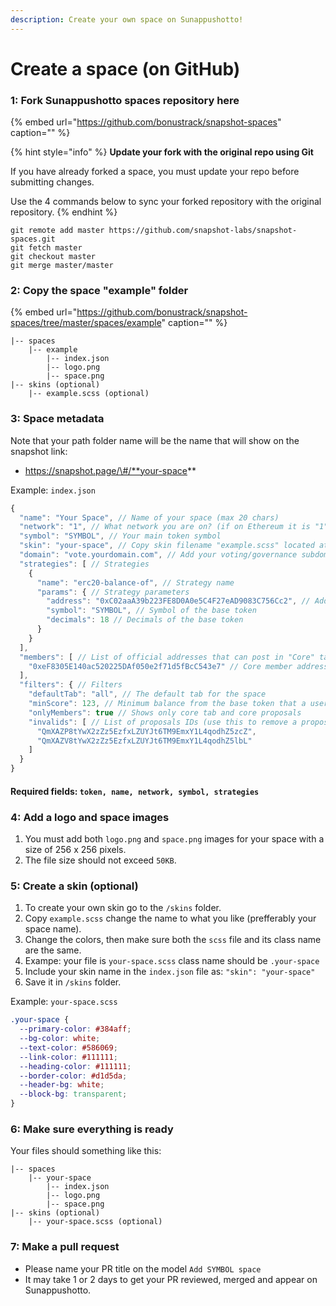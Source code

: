 ```yaml
---
description: Create your own space on Sunappushotto!
---
```


# Create a space \(on GitHub\)

### **1: Fork Sunappushotto spaces repository here**

{% embed url="https://github.com/bonustrack/snapshot-spaces" caption="" %}

{% hint style="info" %}
**Update your fork with the original repo using Git**

If you have already forked a space, you must update your repo before submitting changes.

Use the 4 commands below to sync your forked repository with the original repository.
{% endhint %}

```text
git remote add master https://github.com/snapshot-labs/snapshot-spaces.git
git fetch master
git checkout master
git merge master/master
```

### **2: Copy the space "example" folder**

{% embed url="https://github.com/bonustrack/snapshot-spaces/tree/master/spaces/example" caption="" %}

```text
|-- spaces
    |-- example
        |-- index.json
        |-- logo.png
        |-- space.png
|-- skins (optional)
    |-- example.scss (optional)
```

### **3: Space metadata**

Note that your path folder name will be the name that will show on the snapshot link:

* https://snapshot.page/\#/**your-space**

Example: `index.json`

```javascript
{
  "name": "Your Space", // Name of your space (max 20 chars)
  "network": "1", // What network you are on? (if on Ethereum it is "1", for other check: https://docs.snapshot.page/networks)
  "symbol": "SYMBOL", // Your main token symbol 
  "skin": "your-space", // Copy skin filename "example.scss" located at "/skins" folder and renaming it to "your-space.scss"
  "domain": "vote.yourdomain.com", // Add your voting/governance subdomain if you have one
  "strategies": [ // Strategies
    {
      "name": "erc20-balance-of", // Strategy name
      "params": { // Strategy parameters
        "address": "0xC02aaA39b223FE8D0A0e5C4F27eAD9083C756Cc2", // Address of the base token
        "symbol": "SYMBOL", // Symbol of the base token
        "decimals": 18 // Decimals of the base token
      }
    }
  ],
  "members": [ // List of official addresses that can post in "Core" tab of the space
    "0xeF8305E140ac520225DAf050e2f71d5fBcC543e7" // Core member address
  ],
  "filters": { // Filters
    "defaultTab": "all", // The default tab for the space
    "minScore": 123, // Minimum balance from the base token that a user should have to show his proposal in the space (unless the address is a core address)
    "onlyMembers": true // Shows only core tab and core proposals
    "invalids": [ // List of proposals IDs (use this to remove a proposal from your space)
      "QmXAZP8tYwX2zZz5EzfxLZUYJt6TM9EmxY1L4qodhZ5zcZ",
      "QmXAZV8tYwX2zZz5EzfxLZUYJt6TM9EmxY1L4qodhZ5lbL"
    ]
  }
}
```

#### **R**equired **fields:** `token, name, network, symbol, strategies`

### **4: Add a logo and space images**

1. You must add both `logo.png` and `space.png` images for your space with a size of 256 x 256 pixels.
2. The file size should not exceed `50KB`.

### **5: Create a skin \(optional\)**

1. To create your own skin go to the `/skins` folder.
2. Copy `example.scss` change the name to what you like \(prefferably your space name\).
3. Change the colors, then make sure both the `scss` file and its class name are the same.
4. Exampe: your file is `your-space.scss` class name should be `.your-space`
5. Include your skin name in the `index.json` file as: `"skin": "your-space"`
6. Save it in `/skins` folder.

Example: `your-space.scss`

```css
.your-space {
  --primary-color: #384aff;
  --bg-color: white;
  --text-color: #586069;
  --link-color: #111111;
  --heading-color: #111111;
  --border-color: #d1d5da;
  --header-bg: white;
  --block-bg: transparent;
}
```

### **6: Make sure everything is ready**

Your files should something like this:

```text
|-- spaces
    |-- your-space
        |-- index.json
        |-- logo.png
        |-- space.png
|-- skins (optional)
    |-- your-space.scss (optional)
```

### **7: Make a pull request**

* Please name your PR title on the model `Add SYMBOL space`
* It may take 1 or 2 days to get your PR reviewed, merged and appear on Sunappushotto.

